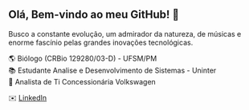 ## Olá, Bem-vindo ao meu GitHub! 🚀
   
 Busco a constante evolução, um admirador da natureza, de músicas e enorme fascínio pelas grandes inovações tecnológicas.       

🌎 Biólogo (CRBio 129280/03-D) - UFSM/PM      
📚 Estudante Analise e Desenvolvimento de Sistemas - Uninter   
🏢 Analista de Ti Concessionária Volkswagen

✉️ [LinkedIn](https://br.linkedin.com/in/fabio-limberger)